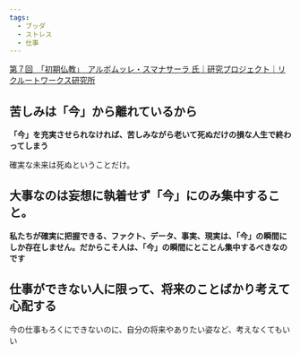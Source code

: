 ```yaml
---
tags:
  - ブッダ
  - ストレス
  - 仕事
---
```

[第７回　「初期仏教」　アルボムッレ・スマナサーラ 氏｜研究プロジェクト｜リクルートワークス研究所](https://www.works-i.com/project/ikiiki/organization/detail007.html)

## 苦しみは「今」から離れているから

**「今」を充実させられなければ、苦しみながら老いて死ぬだけの損な人生で終わってしまう**

確実な未来は死ぬということだけ。

## 大事なのは妄想に執着せず「今」にのみ集中すること。

**私たちが確実に把握できる、ファクト、データ、事実、現実は、「今」の瞬間にしか存在しません。だからこそ人は、「今」の瞬間にとことん集中するべきなのです**

## 仕事ができない人に限って、将来のことばかり考えて心配する

今の仕事もろくにできないのに、自分の将来やありたい姿など、考えなくてもいい

